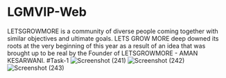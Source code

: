 # LGMVIP-Web
LETSGROWMORE is a community of diverse people coming together with similar objectives and ultimate goals. LETS GROW MORE deep downed its roots at the very beginning of this year as a result of an idea that was brought up to be real by the Founder of LETSGROWMORE - AMAN KESARWANI.
#Task-1
![Screenshot (241)](https://user-images.githubusercontent.com/97395050/229284745-651a3e07-6e39-4055-aba2-f9d10096e0e1.png)
![Screenshot (242)](https://user-images.githubusercontent.com/97395050/229284756-1af79186-af09-4523-98e2-bc49723e00ed.png)
![Screenshot (243)](https://user-images.githubusercontent.com/97395050/229284717-400bc0d2-86a3-47da-b7e7-d2685f18c63b.png)
